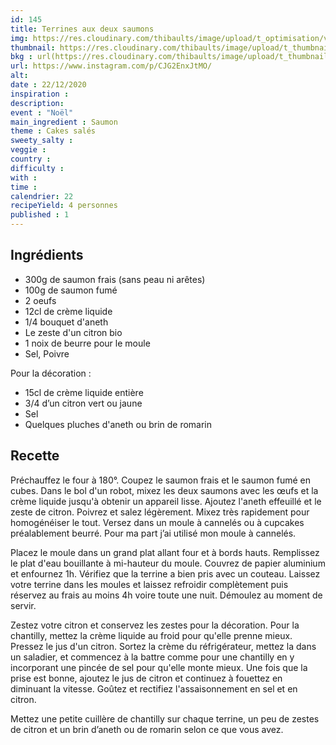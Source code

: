 ```yaml
---
id: 145
title: Terrines aux deux saumons
img: https://res.cloudinary.com/thibaults/image/upload/t_optimisation/v1608657281/Recipes/20201222_terrine_saumons.jpg
thumbnail: https://res.cloudinary.com/thibaults/image/upload/t_thumbnail_josie/v1608657281/Recipes/20201222_terrine_saumons.jpg
bkg : url(https://res.cloudinary.com/thibaults/image/upload/t_thumbnail_josie/v1608657281/Recipes/20201222_terrine_saumons.jpg)
url: https://www.instagram.com/p/CJG2EnxJtMO/
alt: 
date : 22/12/2020
inspiration : 
description: 
event : "Noël"
main_ingredient : Saumon
theme : Cakes salés
sweety_salty : 
veggie : 
country :
difficulty :
with : 
time : 
calendrier: 22
recipeYield: 4 personnes
published : 1
---
```


## Ingrédients
 - 300g de saumon frais (sans peau ni arêtes)
 - 100g de saumon fumé
 - 2 oeufs
 - 12cl de crème liquide
 - 1/4 bouquet d'aneth
 - Le zeste d'un citron bio
 - 1 noix de beurre pour le moule
 - Sel, Poivre

Pour la décoration :
 - 15cl de crème liquide entière
 - 3/4 d’un citron vert ou jaune 
 - Sel 
 - Quelques pluches d'aneth ou brin de romarin

## Recette
Préchauffez le four à 180°. Coupez le saumon frais et le saumon fumé en cubes. Dans le bol d'un robot, mixez les deux saumons avec les œufs et la crème liquide jusqu'à obtenir un appareil lisse. Ajoutez l'aneth effeuillé et le zeste de citron. Poivrez et salez légèrement. Mixez très rapidement pour homogénéiser le tout. Versez dans un moule à cannelés ou à cupcakes préalablement beurré. Pour ma part j’ai utilisé mon moule à cannelés.

Placez le moule dans un grand plat allant four et à bords hauts. Remplissez le plat d'eau bouillante à mi-hauteur du moule. Couvrez de papier aluminium et enfournez 1h. Vérifiez que la terrine a bien pris avec un couteau. Laissez votre terrine dans les moules et laissez refroidir complètement puis réservez au frais au moins 4h voire toute une nuit. Démoulez au moment de servir.

Zestez votre citron et conservez les zestes pour la décoration. Pour la chantilly, mettez la crème liquide au froid pour qu'elle prenne mieux. Pressez le jus d'un citron. Sortez la crème du réfrigérateur, mettez la dans un saladier, et commencez à la battre comme pour une chantilly en y incorporant une pincée de sel pour qu'elle monte mieux. Une fois que la prise est bonne, ajoutez le jus de citron et continuez à fouettez en diminuant la vitesse. Goûtez et rectifiez l'assaisonnement en sel et en citron.

Mettez une petite cuillère de chantilly sur chaque terrine, un peu de zestes de citron et un brin d’aneth ou de romarin selon ce que vous avez. 